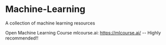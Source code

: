 # Machine-Learning
A collection of machine learning resources

Open Machine Learning Course mlcourse.ai: https://mlcourse.ai/  -- Highly recommended!!
